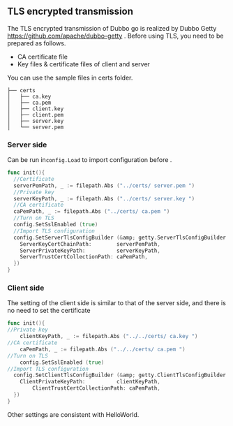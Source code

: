 ## TLS encrypted transmission

The TLS encrypted transmission of Dubbo go is realized by Dubbo Getty https://github.com/apache/dubbo-getty . Before using TLS, you need to be prepared as follows.

+ CA certificate file
+ Key files & certificate files of client and server

You can use the sample files in certs folder.

```shell
├── certs
│   ├── ca.key
│   ├── ca.pem
│   ├── client.key
│   ├── client.pem
│   ├── server.key
│   └── server.pem
```

### Server side

Can be run in`config.Load` to import configuration before .

```go
func init(){
  //Certificate
  serverPemPath, _ := filepath.Abs ("../certs/ server.pem ")
  //Private key
  serverKeyPath, _ := filepath.Abs ("../certs/ server.key ")
  //CA certificate
  caPemPath, _ := filepath.Abs ("../certs/ ca.pem ")
  //Turn on TLS
  config.SetSslEnabled (true)
  //Import TLS configuration
  config.SetServerTlsConfigBuilder (&amp; getty.ServerTlsConfigBuilder {
    ServerKeyCertChainPath:        serverPemPath,
    ServerPrivateKeyPath:          serverKeyPath,
    ServerTrustCertCollectionPath: caPemPath,
  })
}
```
### Client side

The setting of the client side is similar to that of the server side, and there is no need to set the certificate

```go
func init(){
//Private key
	clientKeyPath, _ := filepath.Abs ("../../certs/ ca.key ")
//CA certificate
	caPemPath, _ := filepath.Abs ("../../certs/ ca.pem ")
//Turn on TLS
	config.SetSslEnabled (true)
//Import TLS configuration
  config.SetClientTlsConfigBuilder (&amp; getty.ClientTlsConfigBuilder {
    ClientPrivateKeyPath:          clientKeyPath,
		ClientTrustCertCollectionPath: caPemPath,
  })
}
```
Other settings are consistent with HelloWorld.
